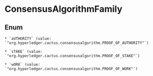 
# ConsensusAlgorithmFamily

## Enum


    * `aUTHORITY` (value: `"org.hyperledger.cactus.consensusalgorithm.PROOF_OF_AUTHORITY"`)

    * `sTAKE` (value: `"org.hyperledger.cactus.consensusalgorithm.PROOF_OF_STAKE"`)

    * `wORK` (value: `"org.hyperledger.cactus.consensusalgorithm.PROOF_OF_WORK"`)




